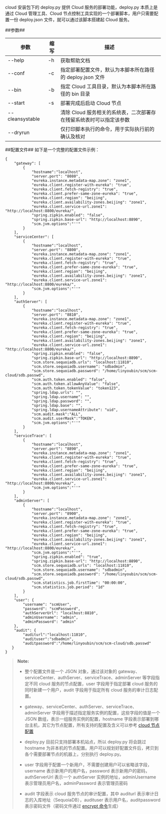 cloud 安装包下的 deploy.py 提供 Cloud 服务的部署功能，deploy.py 本质上是通过 Cloud 管理工具、Cloud 节点控制工具实现的一个部署脚本，用户只需要配置一份 deploy.json 文件，就可以通过该脚本搭建起 Cloud 服务。

##参数##

|参数      |缩写        |描述          |
|----------|-----------|--------------|
|--help    |-h         |获取帮助文档  |
|--conf    |-c         |指定部署配置文件，默认为本脚本所在路径的 deploy.json 文件|
|--bin     |-b         |指定 Cloud 工具目录，默认为本脚本所在路径的 bin 目录|
|--start   |-s         |部署完成后启动 Cloud 节点|
|--cleansystable|      |清除 Cloud 服务相关的系统表，二次部署存在残留系统表时可以指定该参数|
|--dryrun  |           |仅打印脚本执行的命令，用于实际执行前的确认及核对|

##配置文件##
如下是一个完整的配置文件示例：

```lang-javascript
{
    "gateway": [
        {
            "hostname":"localhost",
            "server.port": "8080",
            "eureka.instance.metadata-map.zone": "zone1",
            "eureka.client.register-with-eureka": "true",
            "eureka.client.fetch-registry": "true",
            "eureka.client.prefer-same-zone-eureka": "true",
            "eureka.client.region": "beijing",
            "eureka.client.availability-zones.beijing": "zone1",
            "eureka.client.service-url.zone1": "http://localhost:8800/eureka/",
            "spring.zipkin.enabled": "false",
            "spring.zipkin.base-url": "http://localhost:8890",
            "scm.jvm.options":"''"
        }
    ],
    "serviceCenter": [
        {
            "hostname":"localhost",
            "server.port": "8800",
            "eureka.instance.metadata-map.zone": "zone1",
            "eureka.client.register-with-eureka": "true",
            "eureka.client.fetch-registry": "true",
            "eureka.client.prefer-same-zone-eureka": "true",
            "eureka.client.region": "beijing",
            "eureka.client.availability-zones.beijing": "zone1",
            "eureka.client.service-url.zone1": "http://localhost:8800/eureka/",
            "scm.jvm.options":"''"
        }
    ],
    "authServer": [
        {
            "hostname":"localhost",
            "server.port": "8810",
            "eureka.instance.metadata-map.zone": "zone1",
            "eureka.client.register-with-eureka": "true",
            "eureka.client.fetch-registry": "true",
            "eureka.client.prefer-same-zone-eureka": "true",
            "eureka.client.region": "beijing",
            "eureka.client.availability-zones.beijing": "zone1",
            "eureka.client.service-url.zone1": "http://localhost:8800/eureka/",
            "spring.zipkin.enabled": "false",
            "spring.zipkin.base-url": "http://localhost:8890",
            "scm.store.sequoiadb.urls": "localhost:11810",
            "scm.store.sequoiadb.username": "sdbadmin",
            "scm.store.sequoiadb.password": "/home/linyoubin/scm/scm-cloud/sdb.passwd",
            "scm.auth.token.enabled": "false",
            "scm.auth.token.allowAnyValue": "false",
            "scm.auth.token.tokenValue": "token123",
            "spring.ldap.urls": "",
            "spring.ldap.username": "", 
            "spring.ldap.password": "",
            "spring.ldap.base": "",
            "spring.ldap.usernameAttribute": "uid",
            "scm.audit.mask":"ALL",
            "scm.audit.userMask":"TOKEN",
            "scm.jvm.options":"''"
        }
    ],
    "serviceTrace": [
        {
            "hostname":"localhost",
            "server.port": "8890",
            "eureka.instance.metadata-map.zone": "zone1",
            "eureka.client.register-with-eureka": "true",
            "eureka.client.fetch-registry": "true",
            "eureka.client.prefer-same-zone-eureka": "true",
            "eureka.client.region": "beijing",
            "eureka.client.availability-zones.beijing": "zone1",
            "eureka.client.service-url.zone1": "http://localhost:8800/eureka/",
            "scm.jvm.options":"''"
        }
    ],
    "adminServer": [
        {
            "hostname":"localhost",
            "server.port": "8900",
            "eureka.instance.metadata-map.zone": "zone1",
            "eureka.client.register-with-eureka": "true",
            "eureka.client.fetch-registry": "true",
            "eureka.client.prefer-same-zone-eureka": "true",
            "eureka.client.region": "beijing",
            "eureka.client.availability-zones.beijing": "zone1",
            "eureka.client.service-url.zone1": "http://localhost:8800/eureka/",
            "scm.jvm.options":"''",
            "spring.zipkin.enabled": "true",
            "spring.zipkin.base-url": "http://localhost:8890",
            "scm.store.sequoiadb.urls": "localhost:11810",
            "scm.store.sequoiadb.username": "sdbadmin",
            "scm.store.sequoiadb.password": "/home/linyoubin/scm/scm-cloud/sdb.passwd",
            "scm.statistics.job.firstTime": "00:00:00",
            "scm.statistics.job.period": "1d"
        }
    ],
    "user": {
        "username": "scmUser",
        "password": "scmPassword",
        "authServerUrl": "localhost:8810",
        "adminUsername": "admin",
        "adminPassword": "admin"
    },
    "audit": {
        "auditurl":"localhost:11810",
        "audituser":"sdbadmin",
        "auditpassword":"/home/linyoubin/scm/scm-cloud/sdb.passwd"
   }
}
```
>  **Note:**
> 
>  * 整个配置文件是一个 JSON 对象，通过该对象的 gateway、serviceCenter、authServer、serviceTrace、adminServer 等字段指定不同 cloud 服务的节点配置，user 字段用于指定部署 cloud 服务的同时新建一个用户，audit 字段用于指定所有 cloud 服务的审计日志配置。
>
>  * gateway、serviceCenter、authServer、serviceTrace、adminServer 字段用于描述指定服务实例的配置，这些字段的值是一个 JSON 数组，表示一组服务实例的配置，hostname 字段表示部署到哪台主机，其它为节点配置，所有支持的配置及含义可以参考 [cloud 节点配置][cloud_config]
>
>  * deploy.py 目前只支持部署本机站点，所以 deploy.py 将会跳过 hostname 为非本机的节点配置。用户可以规划好配置文件后，拷贝到各个需要部署节点的机器上，分别执行 deploy.py。
>
>  * user 字段用于配置一个新用户，不需要创建用户可以省略该字段，username 表示新用户的用户名，password 表示新用户的密码，authServerUrl 表示一个 authServer 实例的地址，adminUsername 表示管理员用户名，adminPassword 表示管理员密码
>
>  * audit 字段表示 cloud 服务节点的审计配置，其中 auditurl 表示审计日志的入库地址（SequoiaDB），audituser 表示用户名，auditpassword 表示密码文件（密码文件通过 [encrypt 命令][encrypt_tool]生成）
>

[cloud_config]:Maintainance/Node_Config/cloud.md
[encrypt_tool]:Maintainance/Tools/Scmadmin/encrypt.md
  




